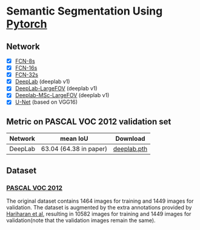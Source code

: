 # Semantic Segmentation Using [Pytorch](http://pytorch.org/)

## Network

- [x] [FCN-8s](https://arxiv.org/abs/1605.06211)
- [x] [FCN-16s](https://arxiv.org/abs/1605.06211)
- [x] [FCN-32s](https://arxiv.org/abs/1605.06211)
- [x] [DeepLab](https://arxiv.org/abs/1412.7062) (deeplab v1)
- [x] [DeepLab-LargeFOV](https://arxiv.org/abs/1412.7062) (deeplab v1)
- [x] [Deeplab-MSc-LargeFOV](https://arxiv.org/abs/1412.7062) (deeplab v1)
- [x] [U-Net](https://arxiv.org/abs/1505.04597) (based on VGG16)
## Metric on PASCAL VOC 2012 validation set
Network|mean IoU|Download
:---:|:---:|:---:
DeepLab|63.04 (64.38 in paper)|[deeplab.pth](https://pan.baidu.com/s/1dFbDWoL)

## Dataset

### [PASCAL VOC 2012](http://host.robots.ox.ac.uk/pascal/VOC/voc2012/#citation)
The original dataset contains 1464 images for training and 1449 images for validation. The dataset is augmented by the extra annotations provided by [Hariharan et al](http://home.bharathh.info/pubs/codes/SBD/download.html), resulting in 10582 images for training and 1449 images for validation(note that the validation images remain the same).
